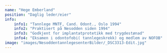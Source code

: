 ```yaml
---
name: "Hege Emberland"
position: "Daglig leder/eier"
info:
    info1: "Tannlege MNTF, Cand. Odont., Oslo 1994"
    info2: "Praktisert på Nesodden siden 1994"
    info3: "Godkjent for implantatprotetikk med trygdestønad"
    info4: "Eksamen i odontofobi( tannlegeskrekk) og medlem av NOFOB"
image: "images/NesoddentannlegesenterBilder/_DSC3313-Edit.jpg"
---
```

